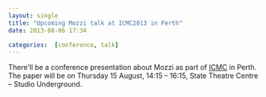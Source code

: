 ```yaml
---
layout: single
title: "Upcoming Mozzi talk at ICMC2013 in Perth"
date: 2013-08-06 17:34

categories:  [conference, talk]
---
```

There'll be a conference presentation about Mozzi as part of [ICMC](http://icmc2013.com.au/program/) in Perth.
The paper will be on Thursday 15 August, 14:15 – 16:15, State Theatre Centre – Studio Underground.
